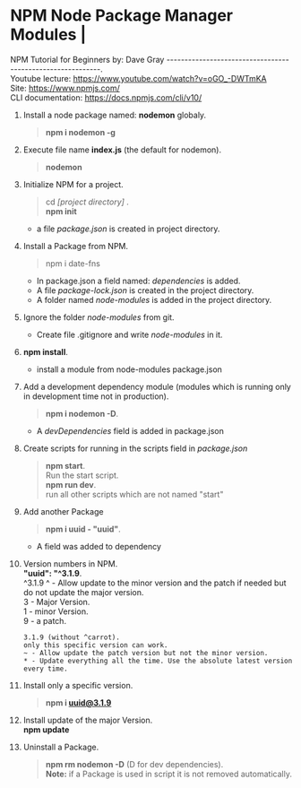 # NPM Node Package Manager Modules | 
NPM Tutorial for Beginners 
by: Dave Gray
-----------------------------------------------------------.     
Youtube lecture: https://www.youtube.com/watch?v=oGO_-DWTmKA  
Site:              https://www.npmjs.com/  
CLI documentation: https://docs.npmjs.com/cli/v10/

1) Install a node package named: **nodemon**  globaly.  
    >**npm i nodemon -g**
    
2) Execute file name **index.js** (the default for nodemon).  
    >**nodemon**   
    
3) Initialize NPM for a project.  
   >cd *[project directory]* .  
   **npm init** 

    - a file *package.json* is created in project directory.
    
4) Install a Package from NPM.  
   >npm i date-fns
    
   - In package.json a field named: *dependencies* is added.  
   - A file *package-lock.json* is created in the project directory.
   - A folder named *node-modules* is added in the project directory.

5) Ignore the folder *node-modules* from git.  
   - Create file .gitignore and write *node-modules* in it. 
   
6) **npm install**.  
   - install a module from node-modules package.json
            
7) Add a development dependency module (modules which is running only in development time not in production).  
    >**npm i nodemon -D**.   
    - A *devDependencies* field is added in package.json
 
8) Create scripts for running in the scripts field in *package.json*
    >**npm start**.  
     Run the start script.  
    >**npm run dev**.  
    run all other scripts which are not named "start"
      
9) Add another Package
    >**npm i uuid  - "uuid"**.    
    - A field was added to dependency
    
10) Version numbers in NPM.  
    **"uuid": "^3.1.9**.  
        ^3.1.9
        ^ - Allow update to the minor version and the patch if needed but do not update              the major version.        
        3 - Major Version.  
        1 - minor Version.  
        9 - a patch.  
        
        3.1.9 (without ^carrot).  
        only this specific version can work.   
        ~ - Allow update the patch version but not the minor version.  
        * - Update everything all the time. Use the absolute latest version every time.
        
11) Install only a specific version.  
    >**npm i uuid@3.1.9**
    
12) Install update of the major Version.  
    **npm update**
    
13) Uninstall a Package.  
    >**npm rm nodemon -D** (D for dev dependencies).  
    **Note:** if a Package is used in script it is not removed automatically.
    
    
